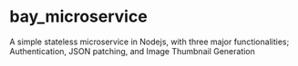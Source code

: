 # bay_microservice

A simple stateless microservice in Nodejs, with three major functionalities; Authentication, JSON patching, and Image Thumbnail Generation
